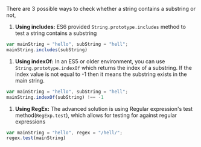 
  There are 3 possible ways to check whether a string contains a substring or not,
  1. **Using includes:** ES6 provided `String.prototype.includes` method to test a string contains a substring

  ```javascript
  var mainString = "hello", subString = "hell";
  mainString.includes(subString)
  ```

  1. **Using indexOf:** In an ES5 or older environment, you can use `String.prototype.indexOf` which returns the index of a substring. If the index value is not equal to -1 then it means the substring exists in the main string.

  ```javascript
  var mainString = "hello", subString = "hell";
  mainString.indexOf(subString) !== -1
  ```

  1. **Using RegEx:** The advanced solution is using Regular expression's test method(`RegExp.test`), which allows for testing for against regular expressions

  ```javascript
  var mainString = "hello", regex = "/hell/";
  regex.test(mainString)
  ```
